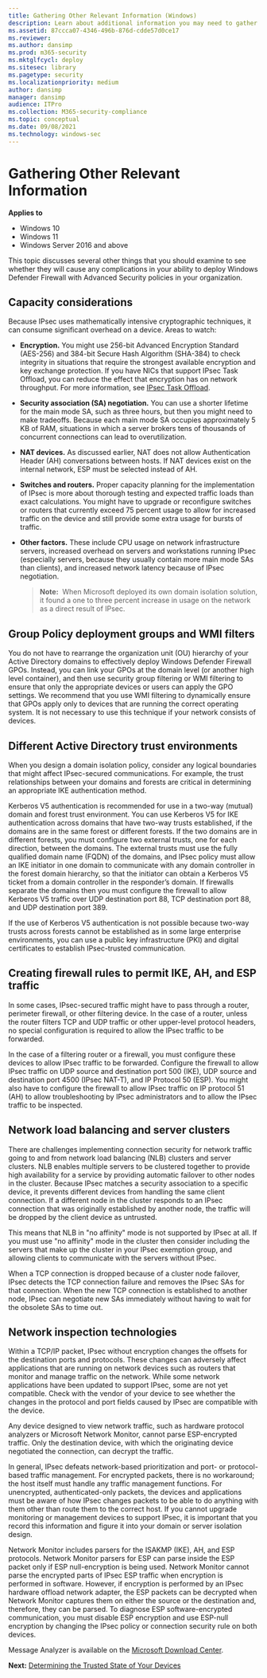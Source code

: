 ```yaml
---
title: Gathering Other Relevant Information (Windows)
description: Learn about additional information you may need to gather to deploy Windows Defender Firewall with Advanced Security policies in your organization.
ms.assetid: 87ccca07-4346-496b-876d-cdde57d0ce17
ms.reviewer: 
ms.author: dansimp
ms.prod: m365-security
ms.mktglfcycl: deploy
ms.sitesec: library
ms.pagetype: security
ms.localizationpriority: medium
author: dansimp
manager: dansimp
audience: ITPro
ms.collection: M365-security-compliance
ms.topic: conceptual
ms.date: 09/08/2021
ms.technology: windows-sec
---
```


# Gathering Other Relevant Information

**Applies to**
-   Windows 10
-   Windows 11
-   Windows Server 2016 and above

This topic discusses several other things that you should examine to see whether they will cause any complications in your ability to deploy Windows Defender Firewall with Advanced Security policies in your organization.

## Capacity considerations

Because IPsec uses mathematically intensive cryptographic techniques, it can consume significant overhead on a device. Areas to watch:

-   **Encryption.** You might use 256-bit Advanced Encryption Standard (AES-256) and 384-bit Secure Hash Algorithm (SHA-384) to check integrity in situations that require the strongest available encryption and key exchange protection. If you have NICs that support IPsec Task Offload, you can reduce the effect that encryption has on network throughput. For more information, see [IPsec Task Offload](/previous-versions/windows/it-pro/windows-server-2003/cc776369(v=ws.10)).

-   **Security association (SA) negotiation.** You can use a shorter lifetime for the main mode SA, such as three hours, but then you might need to make tradeoffs. Because each main mode SA occupies approximately 5  KB of RAM, situations in which a server brokers tens of thousands of concurrent connections can lead to overutilization.

-   **NAT devices.** As discussed earlier, NAT does not allow Authentication Header (AH) conversations between hosts. If NAT devices exist on the internal network, ESP must be selected instead of AH.

-   **Switches and routers.** Proper capacity planning for the implementation of IPsec is more about thorough testing and expected traffic loads than exact calculations. You might have to upgrade or reconfigure switches or routers that currently exceed 75 percent usage to allow for increased traffic on the device and still provide some extra usage for bursts of traffic.

-   **Other factors.** These include CPU usage on network infrastructure servers, increased overhead on servers and workstations running IPsec (especially servers, because they usually contain more main mode SAs than clients), and increased network latency because of IPsec negotiation.

    >**Note:**  When Microsoft deployed its own domain isolation solution, it found a one to three percent increase in usage on the network as a direct result of IPsec.

## Group Policy deployment groups and WMI filters

You do not have to rearrange the organization unit (OU) hierarchy of your Active Directory domains to effectively deploy Windows Defender Firewall GPOs. Instead, you can link your GPOs at the domain level (or another high level container), and then use security group filtering or WMI filtering to ensure that only the appropriate devices or users can apply the GPO settings. We recommend that you use WMI filtering to dynamically ensure that GPOs apply only to devices that are running the correct operating system. It is not necessary to use this technique if your network consists of devices.

## Different Active Directory trust environments

When you design a domain isolation policy, consider any logical boundaries that might affect IPsec-secured communications. For example, the trust relationships between your domains and forests are critical in determining an appropriate IKE authentication method.

Kerberos V5 authentication is recommended for use in a two-way (mutual) domain and forest trust environment. You can use Kerberos V5 for IKE authentication across domains that have two-way trusts established, if the domains are in the same forest or different forests. If the two domains are in different forests, you must configure two external trusts, one for each direction, between the domains. The external trusts must use the fully qualified domain name (FQDN) of the domains, and IPsec policy must allow an IKE initiator in one domain to communicate with any domain controller in the forest domain hierarchy, so that the initiator can obtain a Kerberos V5 ticket from a domain controller in the responder’s domain. If firewalls separate the domains then you must configure the firewall to allow Kerberos V5 traffic over UDP destination port 88, TCP destination port 88, and UDP destination port 389.

If the use of Kerberos V5 authentication is not possible because two-way trusts across forests cannot be established as in some large enterprise environments, you can use a public key infrastructure (PKI) and digital certificates to establish IPsec-trusted communication.

## Creating firewall rules to permit IKE, AH, and ESP traffic


In some cases, IPsec-secured traffic might have to pass through a router, perimeter firewall, or other filtering device. In the case of a router, unless the router filters TCP and UDP traffic or other upper-level protocol headers, no special configuration is required to allow the IPsec traffic to be forwarded.

In the case of a filtering router or a firewall, you must configure these devices to allow IPsec traffic to be forwarded. Configure the firewall to allow IPsec traffic on UDP source and destination port 500 (IKE), UDP source and destination port 4500 (IPsec NAT-T), and IP Protocol 50 (ESP). You might also have to configure the firewall to allow IPsec traffic on IP protocol 51 (AH) to allow troubleshooting by IPsec administrators and to allow the IPsec traffic to be inspected.

## Network load balancing and server clusters

There are challenges implementing connection security for network traffic going to and from network load balancing (NLB) clusters and server clusters. NLB enables multiple servers to be clustered together to provide high availability for a service by providing automatic failover to other nodes in the cluster. Because IPsec matches a security association to a specific device, it prevents different devices from handling the same client connection. If a different node in the cluster responds to an IPsec connection that was originally established by another node, the traffic will be dropped by the client device as untrusted.

This means that NLB in "no affinity" mode is not supported by IPsec at all. If you must use "no affinity" mode in the cluster then consider including the servers that make up the cluster in your IPsec exemption group, and allowing clients to communicate with the servers without IPsec.

When a TCP connection is dropped because of a cluster node failover, IPsec detects the TCP connection failure and removes the IPsec SAs for that connection. When the new TCP connection is established to another node, IPsec can negotiate new SAs immediately without having to wait for the obsolete SAs to time out.

## Network inspection technologies

Within a TCP/IP packet, IPsec without encryption changes the offsets for the destination ports and protocols. These changes can adversely affect applications that are running on network devices such as routers that monitor and manage traffic on the network. While some network applications have been updated to support IPsec, some are not yet compatible. Check with the vendor of your device to see whether the changes in the protocol and port fields caused by IPsec are compatible with the device.

Any device designed to view network traffic, such as hardware protocol analyzers or Microsoft Network Monitor, cannot parse ESP-encrypted traffic. Only the destination device, with which the originating device negotiated the connection, can decrypt the traffic.

In general, IPsec defeats network-based prioritization and port- or protocol-based traffic management. For encrypted packets, there is no workaround; the host itself must handle any traffic management functions. For unencrypted, authenticated-only packets, the devices and applications must be aware of how IPsec changes packets to be able to do anything with them other than route them to the correct host. If you cannot upgrade monitoring or management devices to support IPsec, it is important that you record this information and figure it into your domain or server isolation design.

Network Monitor includes parsers for the ISAKMP (IKE), AH, and ESP protocols. Network Monitor parsers for ESP can parse inside the ESP packet only if ESP null-encryption is being used. Network Monitor cannot parse the encrypted parts of IPsec ESP traffic when encryption is performed in software. However, if encryption is performed by an IPsec hardware offload network adapter, the ESP packets can be decrypted when Network Monitor captures them on either the source or the destination and, therefore, they can be parsed. To diagnose ESP software-encrypted communication, you must disable ESP encryption and use ESP-null encryption by changing the IPsec policy or connection security rule on both devices.

Message Analyzer is available on the [Microsoft Download Center](/message-analyzer/microsoft-message-analyzer-operating-guide).

**Next:** [Determining the Trusted State of Your Devices](determining-the-trusted-state-of-your-devices.md)